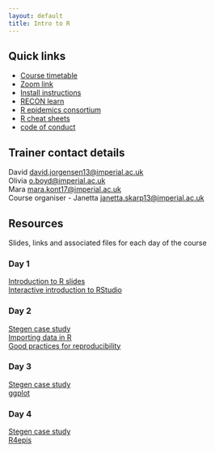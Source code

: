 ```yaml
---
layout: default
title: Intro to R
---
```

## Quick links
- [Course timetable](/resources/workshop_schedule_msf.pdf)
- [Zoom link]()
- [Install instructions](/resources/installation_email.pdf)
- [RECON learn](https://www.reconlearn.org)
- [R epidemics consortium](https://www.repidemicsconsortium.org)
- [R cheat sheets](https://github.com/JorgensenD/coursepage/tree/gh-pages/cheatsheets)
- [code of conduct](https://www.repidemicsconsortium.org/CODE_OF_CONDUCT/)


## Trainer contact details
David <david.jorgensen13@imperial.ac.uk>  
Olivia <o.boyd@imperial.ac.uk>  
Mara <mara.kont17@imperial.ac.uk>  
Course organiser - Janetta <janetta.skarp13@imperial.ac.uk>  

## Resources
Slides, links and associated files for each day of the course
### Day 1
[Introduction to R slides](https://www.reconlearn.org/slides/intro_to_r/intro_to_r)  
[Interactive introduction to RStudio](https://www.reconlearn.org/post/practical-intror.html)  
### Day 2
[Stegen case study](https://www.reconlearn.org/post/stegen.html)  
[Importing data in R](https://www.reconlearn.org/slides/slides_bag/data_import/data_import_short.html)  
[Good practices for reproducibility]()  
### Day 3
[Stegen case study](https://www.reconlearn.org/post/stegen.html)  
[ggplot](https://www.reconlearn.org/slides/slides_bag/ggplot2.html)  
### Day 4
[Stegen case study](https://www.reconlearn.org/post/stegen.html)  
[R4epis](https://r4epis.netlify.app/)  
